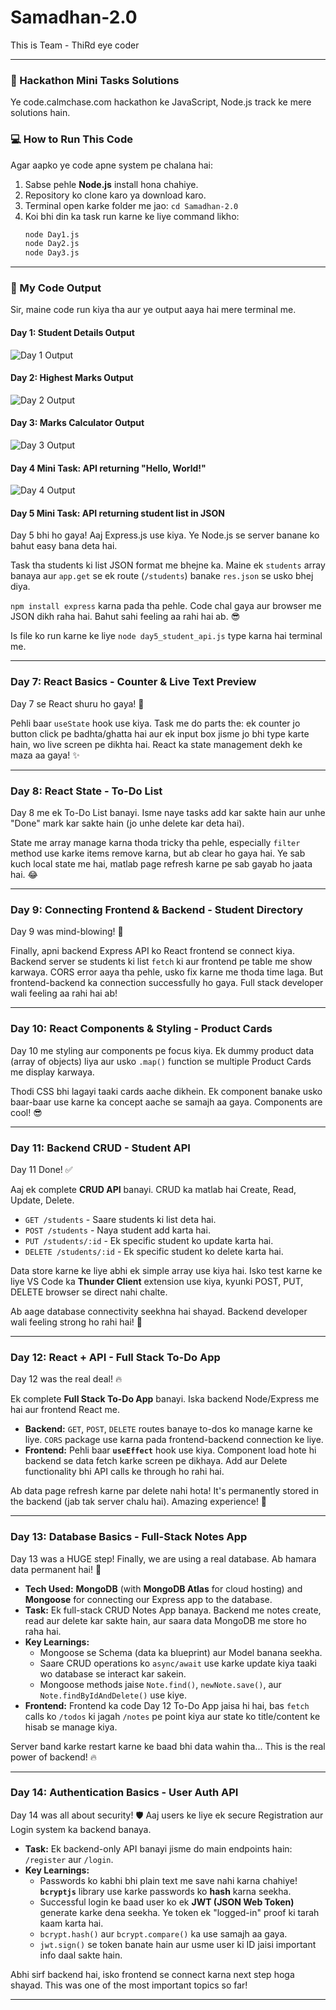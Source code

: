 
# Samadhan-2.0

This is Team - ThiRd eye coder

---

### 🚀 Hackathon Mini Tasks Solutions

Ye code.calmchase.com hackathon ke JavaScript, Node.js track ke mere solutions hain.

### 💻 How to Run This Code

Agar aapko ye code apne system pe chalana hai:

1.  Sabse pehle **Node.js** install hona chahiye.
2.  Repository ko clone karo ya download karo.
3.  Terminal open karke folder me jao: `cd Samadhan-2.0`
4.  Koi bhi din ka task run karne ke liye command likho:
    ```sh
    node Day1.js
    node Day2.js
    node Day3.js
    ```

---

### 📸 My Code Output

Sir, maine code run kiya tha aur ye output aaya hai mere terminal me.

#### **Day 1: Student Details Output**

![Day 1 Output](https://i.ibb.co/Rd1PcP0/Screenshot-2025-08-25-at-1-35-37-PM.png)

#### **Day 2: Highest Marks Output**

![Day 2 Output](https://i.ibb.co/mrVHStv3/Screenshot-2025-08-25-at-1-38-21-PM.png)


#### **Day 3: Marks Calculator Output**

![Day 3 Output](https://i.ibb.co/ksRq6Prr/Screenshot-2025-08-25-at-1-38-47-PM.png)

#### **Day 4 Mini Task: API returning "Hello, World!"**

![Day 4 Output](https://i.ibb.co/Mkjw028s/Screenshot-2025-08-25-at-9-46-41-PM.png)

#### **Day 5 Mini Task: API returning student list in JSON**

Day 5 bhi ho gaya! Aaj Express.js use kiya. Ye Node.js se server banane ko bahut easy bana deta hai.

Task tha students ki list JSON format me bhejne ka. Maine ek `students` array banaya aur `app.get` se ek route (`/students`) banake `res.json` se usko bhej diya.

`npm install express` karna pada tha pehle. Code chal gaya aur browser me JSON dikh raha hai. Bahut sahi feeling aa rahi hai ab. 😎

Is file ko run karne ke liye `node day5_student_api.js` type karna hai terminal me.

----

### Day 7: React Basics - Counter & Live Text Preview

Day 7 se React shuru ho gaya! 🎉

Pehli baar `useState` hook use kiya. Task me do parts the: ek counter jo button click pe badhta/ghatta hai aur ek input box jisme jo bhi type karte hain, wo live screen pe dikhta hai. React ka state management dekh ke maza aa gaya! ✨

----

### Day 8: React State - To-Do List

Day 8 me ek To-Do List banayi. Isme naye tasks add kar sakte hain aur unhe "Done" mark kar sakte hain (jo unhe delete kar deta hai).

State me array manage karna thoda tricky tha pehle, especially `filter` method use karke items remove karna, but ab clear ho gaya hai. Ye sab kuch local state me hai, matlab page refresh karne pe sab gayab ho jaata hai. 😂

----

### Day 9: Connecting Frontend & Backend - Student Directory

Day 9 was mind-blowing! 🤯

Finally, apni backend Express API ko React frontend se connect kiya. Backend server se students ki list `fetch` ki aur frontend pe table me show karwaya. CORS error aaya tha pehle, usko fix karne me thoda time laga. But frontend-backend ka connection successfully ho gaya. Full stack developer wali feeling aa rahi hai ab!

----

### Day 10: React Components & Styling - Product Cards

Day 10 me styling aur components pe focus kiya. Ek dummy product data (array of objects) liya aur usko `.map()` function se multiple Product Cards me display karwaya.

Thodi CSS bhi lagayi taaki cards aache dikhein. Ek component banake usko baar-baar use karne ka concept aache se samajh aa gaya. Components are cool! 😎

----

### Day 11: Backend CRUD - Student API

Day 11 Done! ✅

Aaj ek complete **CRUD API** banayi. CRUD ka matlab hai Create, Read, Update, Delete.
* `GET /students` - Saare students ki list deta hai.
* `POST /students` - Naya student add karta hai.
* `PUT /students/:id` - Ek specific student ko update karta hai.
* `DELETE /students/:id` - Ek specific student ko delete karta hai.

Data store karne ke liye abhi ek simple array use kiya hai. Isko test karne ke liye VS Code ka **Thunder Client** extension use kiya, kyunki POST, PUT, DELETE browser se direct nahi chalte.

Ab aage database connectivity seekhna hai shayad. Backend developer wali feeling strong ho rahi hai! 🚀

----

### Day 12: React + API - Full Stack To-Do App

Day 12 was the real deal! 🔥

Ek complete **Full Stack To-Do App** banayi. Iska backend Node/Express me hai aur frontend React me.

* **Backend:** `GET`, `POST`, `DELETE` routes banaye to-dos ko manage karne ke liye. `CORS` package use karna pada frontend-backend connection ke liye.
* **Frontend:** Pehli baar **`useEffect`** hook use kiya. Component load hote hi backend se data fetch karke screen pe dikhaya. Add aur Delete functionality bhi API calls ke through ho rahi hai.

Ab data page refresh karne par delete nahi hota! It's permanently stored in the backend (jab tak server chalu hai). Amazing experience! 🚀


-----

### Day 13: Database Basics - Full-Stack Notes App

Day 13 was a HUGE step! Finally, we are using a real database. Ab hamara data permanent hai! 🤯

* **Tech Used:** **MongoDB** (with **MongoDB Atlas** for cloud hosting) and **Mongoose** for connecting our Express app to the database.
* **Task:** Ek full-stack CRUD Notes App banaya. Backend me notes create, read aur delete kar sakte hain, aur saara data MongoDB me store ho raha hai.
* **Key Learnings:**
    * Mongoose se Schema (data ka blueprint) aur Model banana seekha.
    * Saare CRUD operations ko `async/await` use karke update kiya taaki wo database se interact kar sakein.
    * Mongoose methods jaise `Note.find()`, `newNote.save()`, aur `Note.findByIdAndDelete()` use kiye.
* **Frontend:** Frontend ka code Day 12 To-Do App jaisa hi hai, bas `fetch` calls ko `/todos` ki jagah `/notes` pe point kiya aur state ko title/content ke hisab se manage kiya.

Server band karke restart karne ke baad bhi data wahin tha... This is the real power of backend! 🔥

----

### Day 14: Authentication Basics - User Auth API

Day 14 was all about security! 🛡️ Aaj users ke liye ek secure Registration aur Login system ka backend banaya.

* **Task:** Ek backend-only API banayi jisme do main endpoints hain: `/register` aur `/login`.
* **Key Learnings:**
    * Passwords ko kabhi bhi plain text me save nahi karna chahiye! **`bcryptjs`** library use karke passwords ko **hash** karna seekha.
    * Successful login ke baad user ko ek **JWT (JSON Web Token)** generate karke dena seekha. Ye token ek "logged-in" proof ki tarah kaam karta hai.
    * `bcrypt.hash()` aur `bcrypt.compare()` ka use samajh aa gaya.
    * `jwt.sign()` se token banate hain aur usme user ki ID jaisi important info daal sakte hain.

Abhi sirf backend hai, isko frontend se connect karna next step hoga shayad. This was one of the most important topics so far!

-----
